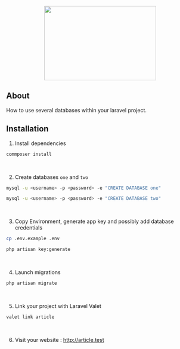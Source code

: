 <p align="center"><img src="https://raw.githubusercontent.com/capsulescodes/articles/main/capsules-articles-image.svg" width="300px" height="200px" /></p>


## About

How to use several databases within your laravel project.


## Installation

1. Install dependencies

```bash
commposer install
```

<br>

2. Create databases `one` and `two`
```bash
mysql -u <username> -p <password> -e "CREATE DATABASE one"

mysql -u <username> -p <password> -e "CREATE DATABASE two"
```

<br>

3. Copy Environment, generate app key and possibly add database credentials
```bash
cp .env.example .env

php artisan key:generate
```

<br>

4. Launch migrations

```bash
php artisan migrate
```

<br>

5. Link your project with Laravel Valet

```bash
valet link article
```

<br>

6. Visit your website : http://article.test

